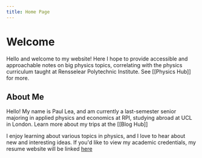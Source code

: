 ```yaml
---
title: Home Page
---
```

# Welcome 

Hello and welcome to my website! Here I hope to provide accessible and approachable notes on big physics topics, correlating with the physics curriculum taught at Rensselear Polytechnic Institute. See [[Physics Hub]] for more. 
## About Me

Hello! My name is Paul Lea, and am currently a last-semester senior majoring in applied physics and economics at RPI, studying abroad at UCL in London. Learn more about my trips at the [[Blog Hub]]

I enjoy learning about various topics in physics, and I love to hear about new and interesting ideas. If you'd like to view my academic credentials, my resume website will be linked [here](https://www.paulsphysicsnotes.org/paulLeaResume.pdf)


